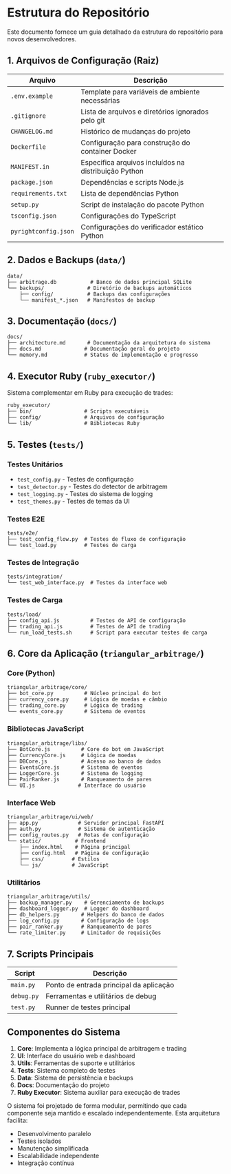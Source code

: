 # Estrutura do Repositório

Este documento fornece um guia detalhado da estrutura do repositório para novos desenvolvedores.

## 1. Arquivos de Configuração (Raiz)

| Arquivo | Descrição |
|---------|-----------|
| `.env.example` | Template para variáveis de ambiente necessárias |
| `.gitignore` | Lista de arquivos e diretórios ignorados pelo git |
| `CHANGELOG.md` | Histórico de mudanças do projeto |
| `Dockerfile` | Configuração para construção do container Docker |
| `MANIFEST.in` | Especifica arquivos incluídos na distribuição Python |
| `package.json` | Dependências e scripts Node.js |
| `requirements.txt` | Lista de dependências Python |
| `setup.py` | Script de instalação do pacote Python |
| `tsconfig.json` | Configurações do TypeScript |
| `pyrightconfig.json` | Configurações do verificador estático Python |

## 2. Dados e Backups (`data/`)

```
data/
├── arbitrage.db           # Banco de dados principal SQLite
└── backups/              # Diretório de backups automáticos
    ├── config/           # Backups das configurações
    └── manifest_*.json   # Manifestos de backup
```

## 3. Documentação (`docs/`)

```
docs/
├── architecture.md       # Documentação da arquitetura do sistema
├── docs.md              # Documentação geral do projeto
└── memory.md            # Status de implementação e progresso
```

## 4. Executor Ruby (`ruby_executor/`)

Sistema complementar em Ruby para execução de trades:
```
ruby_executor/
├── bin/                 # Scripts executáveis
├── config/              # Arquivos de configuração
└── lib/                 # Bibliotecas Ruby
```

## 5. Testes (`tests/`)

### Testes Unitários
- `test_config.py` - Testes de configuração
- `test_detector.py` - Testes do detector de arbitragem
- `test_logging.py` - Testes do sistema de logging
- `test_themes.py` - Testes de temas da UI

### Testes E2E
```
tests/e2e/
├── test_config_flow.py  # Testes de fluxo de configuração
└── test_load.py         # Testes de carga
```

### Testes de Integração
```
tests/integration/
└── test_web_interface.py  # Testes da interface web
```

### Testes de Carga
```
tests/load/
├── config_api.js          # Testes de API de configuração
├── trading_api.js         # Testes de API de trading
└── run_load_tests.sh      # Script para executar testes de carga
```

## 6. Core da Aplicação (`triangular_arbitrage/`)

### Core (Python)
```
triangular_arbitrage/core/
├── bot_core.py          # Núcleo principal do bot
├── currency_core.py     # Lógica de moedas e câmbio
├── trading_core.py      # Lógica de trading
└── events_core.py       # Sistema de eventos
```

### Bibliotecas JavaScript
```
triangular_arbitrage/libs/
├── BotCore.js          # Core do bot em JavaScript
├── CurrencyCore.js     # Lógica de moedas
├── DBCore.js           # Acesso ao banco de dados
├── EventsCore.js       # Sistema de eventos
├── LoggerCore.js       # Sistema de logging
├── PairRanker.js       # Ranqueamento de pares
└── UI.js              # Interface do usuário
```

### Interface Web
```
triangular_arbitrage/ui/web/
├── app.py             # Servidor principal FastAPI
├── auth.py            # Sistema de autenticação
├── config_routes.py   # Rotas de configuração
└── static/           # Frontend
    ├── index.html    # Página principal
    ├── config.html   # Página de configuração
    ├── css/         # Estilos
    └── js/          # JavaScript
```

### Utilitários
```
triangular_arbitrage/utils/
├── backup_manager.py    # Gerenciamento de backups
├── dashboard_logger.py  # Logger do dashboard
├── db_helpers.py       # Helpers do banco de dados
├── log_config.py       # Configuração de logs
├── pair_ranker.py      # Ranqueamento de pares
└── rate_limiter.py     # Limitador de requisições
```

## 7. Scripts Principais

| Script | Descrição |
|--------|-----------|
| `main.py` | Ponto de entrada principal da aplicação |
| `debug.py` | Ferramentas e utilitários de debug |
| `test.py` | Runner de testes principal |

## Componentes do Sistema

1. **Core**: Implementa a lógica principal de arbitragem e trading
2. **UI**: Interface do usuário web e dashboard
3. **Utils**: Ferramentas de suporte e utilitários
4. **Tests**: Sistema completo de testes
5. **Data**: Sistema de persistência e backups
6. **Docs**: Documentação do projeto
7. **Ruby Executor**: Sistema auxiliar para execução de trades

O sistema foi projetado de forma modular, permitindo que cada componente seja mantido e escalado independentemente. Esta arquitetura facilita:

- Desenvolvimento paralelo
- Testes isolados
- Manutenção simplificada
- Escalabilidade independente
- Integração contínua

